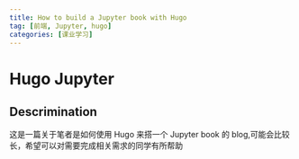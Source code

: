 ```yaml
---
title: How to build a Jupyter book with Hugo
tag: [前端, Jupyter, hugo]
categories: [课业学习]
---
```


# Hugo Jupyter

## Descrimination

这是一篇关于笔者是如何使用 Hugo 来搭一个 Jupyter book 的 blog,可能会比较长，希望可以对需要完成相关需求的同学有所帮助
